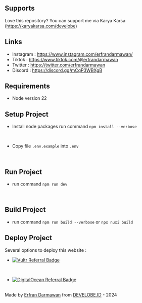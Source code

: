 ## Supports
Love this repository? You can support me via Karya Karsa (https://karyakarsa.com/develobe)

## Links
- Instagram : https://www.instagram.com/erfrandarmawan/
- Tiktok : https://www.tiktok.com/@erfrandarmawan
- Twitter : https://twitter.com/erfrandarmawan
- Discord : https://discord.gg/mCqP3WBXgB

## Requirements
- Node version 22

## Setup Project
- Install node packages
run command `npm install --verbose`
<br>

- Copy file `.env.example` into `.env`
<br>

## Run Project
- run command `npm run dev`
<br>

## Build Project
- run command `npm run build --verbose` or `npx nuxi build`

## Deploy Project
Several options to deploy this website :

- [![Vultr Referral Badge](https://www.vultr.com/media/logo_onwhite.png)](https://www.vultr.com/?ref=9260837)
<br>

- [![DigitalOcean Referral Badge](https://web-platforms.sfo2.cdn.digitaloceanspaces.com/WWW/Badge%201.svg)](https://www.digitalocean.com/?refcode=199d1d7b5b0d&utm_campaign=Referral_Invite&utm_medium=Referral_Program&utm_source=badge)

<br>
Made by <a href="https://instagram.com/erfrandarmawan/" target="_blank">Erfran Darmawan</a> from <a href="https://develobe.id" target="_blank">DEVELOBE.ID</a> - 2024